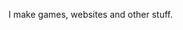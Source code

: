I make games, websites and other stuff.

<!---
Vishal-Choudhary-bulu/Vishal-Choudhary-bulu is a ✨ special ✨ repository because its `README.md` (this file) appears on your GitHub profile.
You can click the Preview link to take a look at your changes.
--->
